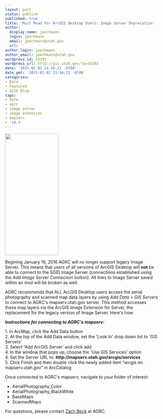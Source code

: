 ```yaml
---
layout: post
status: publish
published: true
title: 'Must Read for ArcGIS Desktop Users: Image Server Deprecation'
author:
  display_name: jpechmann
  login: jpechmann
  email: jpechmann@utah.gov
  url: ''
author_login: jpechmann
author_email: jpechmann@utah.gov
wordpress_id: 16393
wordpress_url: http://gis.utah.gov/?p=16393
date: '2015-02-02 14:56:21 -0700'
date_gmt: '2015-02-02 21:56:21 -0700'
categories:
- Data
- Featured
- SGID Blog
tags:
- Data
- agrc
- image server
- image extension
- mapserv
- '10.3'
---
```

<p><a href="{{ "/downloads/MapservImage.jpg" | prepend: site.baseurl }}"><img src="{{ "/images/MapservImage.jpg" | prepend: site.baseurl }}" alt="" title="MapservImage" width="176" height="400" class="inline-text-left" /></a></p>
<p>Begining January 16, 2016 AGRC will no longer support legacy Image Server. This means that users of all versions of ArcGIS Desktop will <strong>not</strong> be able to connect to the SGID Image Server (connections established using the <em>Add Image Server Connection</em> button). All links to Image Server saved within an mxd will be broken as well. </p>
<p>AGRC recommends that ALL ArcGIS Desktop users access the aerial photography and scanned map data layers by using <em>Add Data > GIS Servers</em> to connect to AGRC's mapserv.utah.gov server. This method accesses these map layers via the ArcGIS Image Extension for Server, the replacement for the legacy version of Image Server. Here's how: </p>
<p><strong><em>Instructions for connecting to AGRC's mapserv:</em></strong></p>
<p>1. In ArcMap, click the Add Data button<br />
2. At the top of the Add Data window, set the 'Look In' drop down list to 'GIS Servers'<br />
3. Select 'Add ArcGIS Server' and click add<br />
4. In the window that pops up, choose the 'Use GIS Services' option<br />
4. Set the Server URL to:  <strong>http://mapserv.utah.gov/arcgis/services</strong><br />
5. Click Finish and then double click the newly added item “arcgis on mapserv.utah.gov" in ArcCatalog</p>
<p>Once connected to AGRC's mapserv, navigate to your folder of interest:</p>
<ul>
<li>AerialPhotography_Color</li>
<li>AerialPhotography_BlackWhite</li>
<li>BaseMaps</li>
<li>ScannedMaps</li>
</ul>
<p>For questions, please contact <a href="mailto:zbeck@utah.gov">Zach Beck</a> at AGRC.</p>
